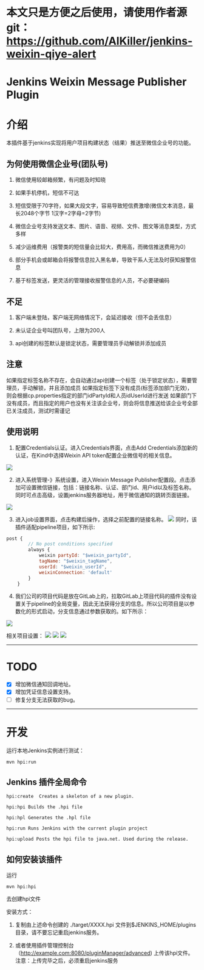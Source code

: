 本文只是方便之后使用，请使用作者源git：https://github.com/AIKiller/jenkins-weixin-qiye-alert
===================== 
Jenkins Weixin Message Publisher Plugin
===================== 

介绍
===========
本插件基于jenkins实现将用户项目构建状态（结果）推送至微信企业号的功能。

为何使用微信企业号(团队号)
--------------------------
1. 微信使用较邮箱频繁，有问题及时知晓

2. 如果手机停机，短信不可达

3. 短信受限于70字符，如果大段文字，容易导致短信费激增(微信文本消息，最长2048个字节 1汉字=2字母=2字节)

4. 微信企业号支持发送文本、图片、语音、视频、文件、图文等消息类型，方式多样

5. 减少运维费用（报警类的短信量会比较大，费用高，而微信推送费用为0）

6. 部分手机会或邮箱会将报警信息拉入黑名单，导致干系人无法及时获知报警信息

7. 基于标签发送，更灵活的管理接收报警信息的人员，不必要硬编码

不足
--------------------------
1. 客户端未登陆，客户端无网络情况下，会延迟接收（但不会丢信息）

2. 未认证企业号叫团队号，上限为200人

3. api创建的标签默认是锁定状态，需要管理员手动解锁并添加成员

注意
------
如果指定标签名称不存在，会自动通过api创建一个标签（处于锁定状态），需要管理员，手动解锁，并且添加成员 如果指定标签下没有成员(标签添加部门无效)，则会根据cp.properties指定的部门idPartyId和人员idUserId进行发送 如果部门下没有成员，而且指定的用户也没有关注该企业号，则会将信息推送给该企业号全部已关注成员，测试时需谨记

使用说明
------------

1. 配置Credentials认证。进入Credentials界面，点击Add Credentials添加新的认证，在Kind中选择Weixin API token配置企业微信号的相关信息。

![](http://ww1.sinaimg.cn/large/93d61c99ly1fuzj0dxsc4j20pq0d5t93.jpg)

2. 进入系统管理-》系统设置，进入Weixin Message Publisher配置段。点击添加可设置微信链接，包括：链接名称、认证、部门id、用户id以及标签名称。同时可点击高级，设置jenkins服务器地址，用于微信通知的跳转页面链接。

![](http://ww1.sinaimg.cn/large/93d61c99ly1fuzj39eihcj216008uwez.jpg)

3. 进入job设置界面，点击构建后操作，选择之前配置的链接名称。 
![](http://ww1.sinaimg.cn/large/93d61c99ly1fuzj4o5vhdj214109s74r.jpg)
同时，该插件适配pipeline项目，如下所示:
```js
post {
        // No post conditions specified
        always {
            weixin partyId: "$weixin_partyId",
            tagName: "$weixin_tagName",
            userId: "$weixin_userId",
            weixinConnection: 'default'
        }
    }
```
4. 我们公司的项目代码是放在GitLab上的，拉取GitLab上项目代码的插件没有设置关于pipeline的全局变量，因此无法获得分支的信息。所以公司项目是以参数化的形式启动，分支信息通过参数获取的。如下所示：

![](http://ww1.sinaimg.cn/large/93d61c99ly1fuzjrlkmi8j20d50ke3zd.jpg)

相关项目设置：
![](http://ww1.sinaimg.cn/large/93d61c99ly1fuzjsgmembj20yn0hh3zg.jpg)
![](http://ww1.sinaimg.cn/large/93d61c99ly1fuzjsut95yj20yn0iqjsb.jpg)
![](http://ww1.sinaimg.cn/large/93d61c99ly1fuzjtfo83aj20yl0hjgmn.jpg)

-------------------------------------
TODO
===========
- [x] 增加微信通知回调地址。
- [x] 增加凭证信息设置支持。
- [ ] 修复分支无法获取的bug。

-------------------------------------

开发
===========

运行本地Jenkins实例进行测试：

    mvn hpi:run

Jenkins 插件全局命令
--------------------------

	hpi:create  Creates a skeleton of a new plugin.
	
	hpi:hpi Builds the .hpi file
	
	hpi:hpl Generates the .hpl file
	
	hpi:run Runs Jenkins with the current plugin project
	
	hpi:upload Posts the hpi file to java.net. Used during the release.

如何安装该插件
--------------

运行

	mvn hpi:hpi

去创建hpi文件


安装方式：

1. 复制由上述命令创建的 ./target/XXXX.hpi 文件到$JENKINS_HOME/plugins 目录，请不要忘记重启jenkins服务。

2. 或者使用插件管理控制台（http://example.com:8080/pluginManager/advanced) 上传该hpi文件。注意：上传完毕之后，必须重启jenkins服务

